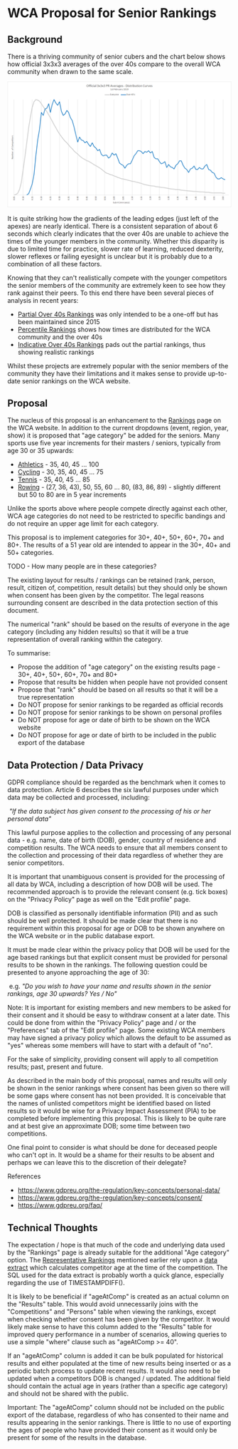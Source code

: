 # WCA Proposal for Senior Rankings

## Background

There is a thriving community of senior cubers and the chart below shows how official 3x3x3 averages of the over 40s compare to the overall WCA community when drawn to the same scale.

![alt text](img/3x3x3_v2.png "3x3x3")

It is quite striking how the gradients of the leading edges (just left of the apexes) are nearly identical. There is a consistent separation of about 6 seconds which clearly indicates that the over 40s are unable to achieve the times of the younger members in the community. Whether this disparity is due to limited time for practice, slower rate of learning, reduced dexterity, slower reflexes or failing eyesight is unclear but it is probably due to a combination of all these factors.

Knowing that they can't realistically compete with the younger competitors the senior members of the community are extremely keen to see how they rank against their peers. To this end there have been several pieces of analysis in recent years:

* [Partial Over 40s Rankings](Partial_Rankings.md) was only intended to be a one-off but has been maintained since 2015
* [Percentile Rankings](Percentile_Rankings.md) shows how times are distributed for the WCA community and the over 40s
* [Indicative Over 40s Rankings](Indicative_Rankings.md) pads out the partial rankings, thus showing realistic rankings

Whilst these projects are extremely popular with the senior members of the community they have their limitations and it makes sense to provide up-to-date senior rankings on the WCA website.


## Proposal

The nucleus of this proposal is an enhancement to the [Rankings](https://www.worldcubeassociation.org/results/events.php) page on the WCA website. In addition to the current dropdowns (event, region, year, show) it is proposed that "age category" be added for the seniors. Many sports use five year increments for their masters / seniors, typically from age 30 or 35 upwards:

* [Athletics](https://en.wikipedia.org/wiki/Masters_athletics#Age_categories) - 35, 40, 45 ... 100
* [Cycling](https://www.britishcycling.org.uk/road/article/roadst_Road-Categories_Classifications) - 30, 35, 40, 45 ... 75
* [Tennis](https://www.itftennis.com/seniors/rankings/singles-rankings.aspx) - 35, 40, 45 ... 85
* [Rowing](http://www.worldrowing.com/masters/) - (27, 36, 43), 50, 55, 60 ... 80, (83, 86, 89) - slightly different but 50 to 80 are in 5 year increments

Unlike the sports above where people compete directly against each other, WCA age categories do not need to be restricted to specific bandings and do not require an upper age limit for each category.

This proposal is to implement categories for 30+, 40+, 50+, 60+, 70+ and 80+. The results of a 51 year old are intended to appear in the 30+, 40+ and 50+ categories.

TODO - How many people are in these categories?

The existing layout for results / rankings can be retained (rank, person, result, citizen of, competition, result details) but they should only be shown when consent has been given by the competitor. The legal reasons surrounding consent are described in the data protection section of this document.

The numerical "rank" should be based on the results of everyone in the age category (including any hidden results) so that it will be a true representation of overall ranking within the category.

To summarise:

* Propose the addition of "age category" on the existing results page - 30+, 40+, 50+, 60+, 70+ and 80+
* Propose that results be hidden when people have not provided consent
* Propose that "rank" should be based on all results so that it will be a true representation
* Do NOT propose for senior rankings to be regarded as official records
* Do NOT propose for senior rankings to be shown on personal profiles
* Do NOT propose for age or date of birth to be shown on the WCA website
* Do NOT propose for age or date of birth to be included in the public export of the database


## Data Protection / Data Privacy

GDPR compliance should be regarded as the benchmark when it comes to data protection. Article 6 describes the six lawful purposes under which data may be collected and processed, including:

​	*"If the data subject has given consent to the processing of his or her personal data"*

This lawful purpose applies to the collection and processing of any personal data - e.g. name, date of birth (DOB), gender, country of residence and competition results. The WCA needs to ensure that all members consent to the collection and processing of their data regardless of whether they are senior competitors.

It is important that unambiguous consent is provided for the processing of all data by WCA, including a description of how DOB will be used. The recommended approach is to provide the relevant consent (e.g. tick boxes) on the "Privacy Policy" page as well on the "Edit profile" page.

DOB is classified as personally identifiable information (PII) and as such should be well protected. It should be made clear that there is no requirement within this proposal for age or DOB to be shown anywhere on the WCA website or in the public database export.

It must be made clear within the privacy policy that DOB will be used for the age based rankings but that explicit consent must be provided for personal results to be shown in the rankings. The following question could be presented to anyone approaching the age of 30:

​	e.g. *"Do you wish to have your name and results shown in the senior rankings, age 30 upwards? Yes / No"*

Note: It is important for existing members and new members to be asked for their consent and it should be easy to withdraw consent at a later date. This could be done from within the "Privacy Policy" page and / or the "Preferences" tab of the "Edit profile" page. Some existing WCA members may have signed a privacy policy which allows the default to be assumed as "yes" whereas some members will have to start with a default of "no".

For the sake of simplicity, providing consent will apply to all competition results; past, present and future.

As described in the main body of this proposal, names and results will only be shown in the senior rankings where consent has been given so there will be some gaps where consent has not been provided. It is conceivable that the names of unlisted competitors might be identified based on listed results so it would be wise for a Privacy Impact Assessment (PIA) to be completed before implementing this proposal. This is likely to be quite rare and at best give an approximate DOB; some time between two competitions.

One final point to consider is what should be done for deceased people who can't opt in. It would be a shame for their results to be absent and perhaps we can leave this to the discretion of their delegate?

References

* https://www.gdpreu.org/the-regulation/key-concepts/personal-data/
* https://www.gdpreu.org/the-regulation/key-concepts/consent/
* https://www.gdpreu.org/faq/


## Technical Thoughts

The expectation / hope is that much of the code and underlying data used by the "Rankings" page is already suitable for the additional "Age category" option. The [Representative Rankings](Senior_Rankings.md) mentioned earlier rely upon a [data extract](https://github.com/Logiqx/wca-ipy/blob/master/sql/extract_senior_results.sql) which calculates competitor age at the time of the competition. The SQL used for the data extract is probably worth a quick glance, especially regarding the use of TIMESTAMPDIFF().

It is likely to be beneficial if "ageAtComp" is created as an actual column on the "Results" table. This would avoid unnecessarily joins with the "Competitions" and "Persons" table when viewing the rankings, except when checking whether consent has been given by the competitor. It would likely make sense to have this column added to the "Results" table for improved query performance in a number of scenarios, allowing queries to use a simple "where" clause such as "ageAtComp >= 40".

If an "ageAtComp" column is added it can be bulk populated for historical results and either populated at the time of new results being inserted or as a periodic batch process to update recent results. It would also need to be updated when a competitors DOB is changed / updated. The additional field should contain the actual age in years (rather than a specific age category) and should not be shared with the public.

Important: The "ageAtComp" column should not be included on the public export of the database, regardless of who has consented to their name and results appearing in the senior rankings. There is little to no use of exporting the ages of people who have provided their consent as it would only be present for some of the results in the database.
